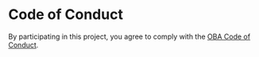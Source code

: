 # Code of Conduct

By participating in this project, you agree to comply with the [OBA Code of Conduct](https://github.com/OneBusAway/onebusaway/blob/master/CODE_OF_CONDUCT.md).
